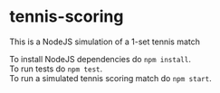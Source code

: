 # tennis-scoring
This is a NodeJS simulation of a 1-set tennis match

To install NodeJS dependencies do `npm install`.  
To run tests do `npm test`.  
To run a simulated tennis scoring match do `npm start`.
